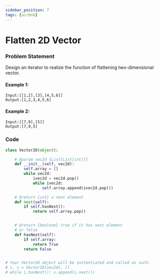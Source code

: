 ```yaml
---
sidebar_position: 7
tags: [airbnb]
---
```


# Flatten 2D Vector

### Problem Statement

Design an iterator to realize the function of flattening two-dimensional vector.

#### Example 1:

```
Input:[[1,2],[3],[4,5,6]]
Output:[1,2,3,4,5,6]
```

#### Example 2:

```
Input:[[7,9],[5]]
Output:[7,9,5]
```

### Code

```python title="Python"
class Vector2D(object):

    # @param vec2d {List[List[int]]}
    def __init__(self, vec2d):
        self.array = []
        while vec2d:
            ivec2d = vec2d.pop()
            while ivec2d:
                self.array.append(ivec2d.pop())

    # @return {int} a next element
    def next(self):
        if self.hasNext():
            return self.array.pop()


    # @return {boolean} true if it has next element
    # or false
    def hasNext(self):
        if self.array:
            return True
        return False


# Your Vector2D object will be instantiated and called as such:
# i, v = Vector2D(vec2d), []
# while i.hasNext(): v.append(i.next())
```
